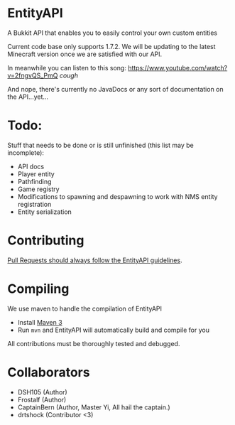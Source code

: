 EntityAPI
=========

A Bukkit API that enables you to easily control your own custom entities

Current code base only supports 1.7.2. We will be updating to the latest Minecraft version once we are satisfied with our API.

In meanwhile you can listen to this song: https://www.youtube.com/watch?v=2fngvQS_PmQ *cough*

And nope, there's currently no JavaDocs or any sort of documentation on the API...yet...

Todo:
=====

Stuff that needs to be done or is still unfinished (this list may be incomplete):
- API docs
- Player entity
- Pathfinding
- Game registry
- Modifications to spawning and despawning to work with NMS entity registration
- Entity serialization

Contributing
============

[Pull Requests should always follow the EntityAPI guidelines](CONTRIBUTING.md).

Compiling
=========

We use maven to handle the compilation of EntityAPI
- Install [Maven 3](http://maven.apache.org/download.html)
- Run `mvn` and EntityAPI will automatically build and compile for you

All contributions must be thoroughly tested and debugged.

Collaborators
=============
- DSH105 (Author)
- Frostalf (Author)
- CaptainBern (Author, Master Yi, All hail the captain.)
- drtshock (Contributor <3)
